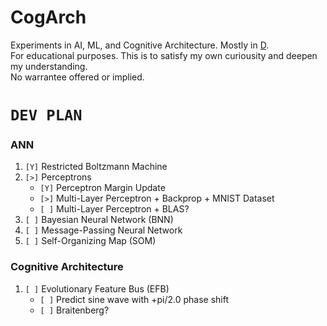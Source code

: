 # CogArch
Experiments in AI, ML, and Cognitive Architecture. Mostly in [D](https://dlang.org/).  
For educational purposes. This is to satisfy my own curiousity and deepen my understanding.  
No warrantee offered or implied.  

# `DEV PLAN`

### ANN
1. `[Y]` Restricted Boltzmann Machine
1. `[>]` Perceptrons
    * `[Y]` Perceptron Margin Update    
    * `[>]` Multi-Layer Perceptron + Backprop + MNIST Dataset
    * `[ ]` Multi-Layer Perceptron + BLAS?
1. `[ ]` Bayesian Neural Network (BNN)
1. `[ ]` Message-Passing Neural Network
1. `[ ]` Self-Organizing Map (SOM)


### Cognitive Architecture
1. `[ ]` Evolutionary Feature Bus (EFB) 
    * `[ ]` Predict sine wave with +pi/2.0 phase shift
    * `[ ]` Braitenberg?
